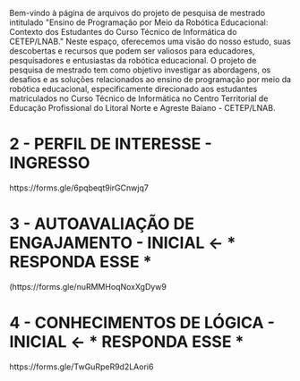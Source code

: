 Bem-vindo à página de arquivos do projeto de pesquisa de mestrado intitulado "Ensino de Programação por Meio da Robótica Educacional: Contexto dos Estudantes do Curso Técnico de Informática do CETEP/LNAB." Neste espaço, oferecemos uma visão do nosso estudo, suas descobertas e recursos que podem ser valiosos para educadores, pesquisadores e entusiastas da robótica educacional. O projeto de pesquisa de mestrado tem como objetivo investigar as abordagens, os desafios e as soluções relacionados ao ensino de programação por meio da robótica educacional, especificamente direcionado aos estudantes matriculados no Curso Técnico de Informática no Centro Territorial de Educação Profissional do Litoral Norte e Agreste Baiano - CETEP/LNAB.
<p>
<b><h1>2 - PERFIL DE INTERESSE - INGRESSO </h1></b>
<link>https://forms.gle/6pqbeqt9irGCnwjq7</link>
</p>
<b><h1>3 - AUTOAVALIAÇÃO DE ENGAJAMENTO - INICIAL <- * RESPONDA ESSE *</h1></b>
<link>(https://forms.gle/nuRMMHoqNoxXgDyw9</link>
</p>
<b><h1>4 - CONHECIMENTOS DE LÓGICA - INICIAL <- * RESPONDA ESSE *</h1></b>
<link>https://forms.gle/TwGuRpeR9d2LAori6</link>
</p>
